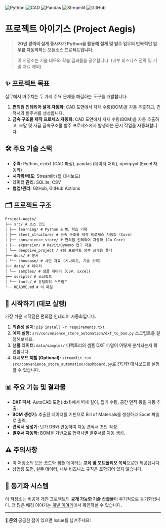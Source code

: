 ![Python](https://img.shields.io/badge/Python-3776AB?style=for-the-badge&logo=python&logoColor=white)
![CAD](https://img.shields.io/badge/AutoCAD-000000?style=for-the-badge&logo=autodesk&logoColor=white)
![Pandas](https://img.shields.io/badge/Pandas-150458?style=for-the-badge&logo=pandas&logoColor=white)
![Streamlit](https://img.shields.io/badge/Streamlit-FF4B4B?style=for-the-badge&logo=streamlit&logoColor=white)
![GitHub](https://img.shields.io/badge/GitHub-181717?style=for-the-badge&logo=github&logoColor=white)

# 프로젝트 아이기스 (Project Aegis)

> **20년 경력의 설계 종사자가 Python을 활용해 설계 및 발주 업무의 반복적인 업무를 자동화하는 오픈소스 프로젝트입니다.**
>
> 이 저장소는 기술 데모와 학습 결과물을 공유합니다. (내부 비즈니스 전략 및 기밀 자료 제외)

## ✨ 프로젝트 목표

실무에서 마주치는 두 가지 주요 문제를 해결하는 도구를 개발합니다.

1.  **편의점 인테리어 설계 자동화:** CAD 도면에서 자재 수량(BOM)을 자동 추출하고, 견적서와 발주서를 생성합니다.
2.  **금속 구조물 제작 프로세스 자동화:** CAD 도면에서 자재 수량(BOM)을 자동 추출하고, 조달 및 사급 금속구조물 발주 프로세스에서 발생하는 문서 작업을 자동화합니다.

## 🛠️ 주요 기술 스택

*   **주력:** Python, ezdxf (CAD 파싱), pandas (데이터 처리), openpyxl (Excel 자동화)
*   **시각화/배포:** Streamlit (웹 대시보드)
*   **데이터 관리:** SQLite, CSV
*   **협업/관리:** GitHub, GitHub Actions

## 🗂 프로젝트 구조
```
Project-Aegis/
├── src/ # 소스 코드
│ ├── learning/ # Python & ML 학습 기록
│ ├── steel_structure/ # 금속 구조물 제작 프로세스 자동화 (Core)
│ ├── convenience_store/ # 편의점 인테리어 자동화 (Co-Core)
│ ├── expansion/ # Revit/Dynamo 연구 자료
│ └── deepdive_project / #팀 프로젝트 외부 공개용 폴더
├── docs/ # 문서
│ └── showcase/ # 시연 자료 (시나리오, 기술 스택)
├── data/ # 데이터
│ └── samples/ # 샘플 데이터 (CSV, Excel)
├── scripts/ # 스크립트
│ └── tools/ # 유틸리티 스크립트
└── README.md # 이 파일
```

## 🚀 시작하기 (데모 실행)

가장 쉬운 시작점은 편의점 인테리어 자동화입니다.

1.  **의존성 설치:** `pip install -r requirements.txt`
2.  **예제 실행:** `src/convenience_store_automation/dxf_to_bom.py` 스크립트를 실행해보세요.
3.  **샘플 데이터:** `data/samples/` 디렉토리의 샘플 DXF 파일이 어떻게 분석되는지 확인합니다.
4.  **대시보드 체험 (Optional):** `streamlit run src/convenience_store_automation/dashboard.py`로 간단한 대시보드를 실행할 수 있습니다.

## 📊 주요 기능 및 결과물

*   **DXF 파서:** AutoCAD 도면(.dxf)에서 벽체 길이, 집기 수량, 공간 면적 등을 자동 추출.
*   **BOM 생성기:** 추출된 데이터를 기반으로 Bill of Materials를 생성하고 Excel 파일로 출력.
*   **견적서 생성기:** 단가 DB와 연동하여 자동 견적서 초안 작성.
*   **발주서 자동화:** BOM을 기반으로 협력사별 발주서를 자동 생성.

## ⚠️ 주의사항

- 이 저장소의 모든 코드와 샘플 데이터는 **교육 및 포트폴리오 목적**으로만 제공됩니다.
- 상업용 도면, 실무 데이터, 내부 비즈니스 규칙은 포함되어 있지 않습니다.

## 🔄 동기화 시스템

이 저장소는 비공개 개인 프로젝트의 **공개 가능한 기술 산출물**이 주기적으로 동기화됩니다. 더 많은 배경 이야기는 [개발 이야기](https://url-to-your-blog.com)에서 확인하실 수 있습니다.

---

**📧 문의**
궁금한 점이 있으면 Issue를 남겨주세요!
